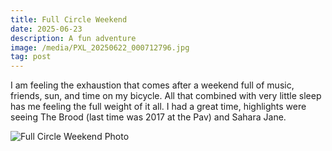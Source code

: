 ```yaml
---
title: Full Circle Weekend
date: 2025-06-23
description: A fun adventure
image: /media/PXL_20250622_000712796.jpg
tag: post
---
```


I am feeling the exhaustion that comes after a weekend full of music, friends, sun, and time on my bicycle. All that combined with very little sleep has me feeling the full weight of it all. I had a great time, highlights were seeing The Brood (last time was 2017 at the Pav) and Sahara Jane.

![Full Circle Weekend Photo](/media/PXL_20250622_000712796.jpg)
